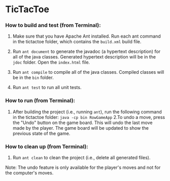 # TicTacToe

### How to build and test (from Terminal):

1. Make sure that you have Apache Ant installed. Run each ant command in the tictactoe folder, which contains the `build.xml` build file.

2. Run `ant document` to generate the javadoc (a hypertext description) for all of the java classes. Generated hypertext description will be in the `jdoc` folder. Open the `index.html` file. 

3. Run `ant compile` to compile all of the java classes. Compiled classes will be in the `bin` folder.

4. Run `ant test` to run all unit tests.

### How to run (from Terminal):

1. After building the project (i.e., running `ant`), run the following command in the tictactoe folder:
   `java -cp bin RowGameApp`
2.To undo a move, press the "Undo" button on the game board. This will undo the last move made by the player. The game board will be updated 
   to show the previous state of the game.
### How to clean up (from Terminal):

1. Run `ant clean` to clean the project (i.e., delete all generated files).

Note: The undo feature is only available for the player's moves and not for the computer's moves.